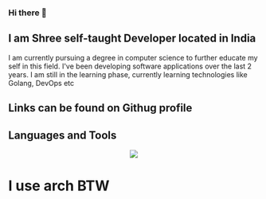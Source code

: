 ### Hi there 👋
## I am Shree self-taught Developer located in India

I am currently pursuing  a degree in computer science to further educate my self in this field. I've been developing software applications over the last 2 years. I am still in the learning phase, currently learning technologies like Golang, DevOps etc

  
## Links can be found on Githug profile

## Languages and Tools

<p align="center">
  <a href="https://skillicons.dev">
    <img src="https://skillicons.dev/icons?i=git,github,react,css,html,js,mysql,nodejs,py,tailwind,mongodb,golang,neovim,linux,postman,worker&perline=9" />
  </a>
</p>

# I use arch BTW

 




